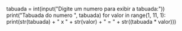 tabuada = int(input("Digite um numero para exibir a tabuada:"))
print("Tabuada do numero ", tabuada)
for valor in range(1, 11, 1):
    print(str(tabuada) + " x " + str(valor) + " = " + str((tabuada * valor)))
